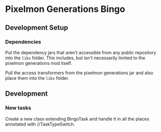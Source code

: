 # Pixelmon Generations Bingo
## Development Setup
### Dependencies
Put the dependency jars that aren't accessible from any public repository
into the `libs` folder. This includes, but isn't necessarily limited to the
pixelmon generations mod itself.

Pull the access transformers from the pixelmon generations jar and also
place them into the `libs` folder.
## Development
### New tasks
Create a new class extending BingoTask and handle it in all the places 
annotated with //TaskTypeSwitch.